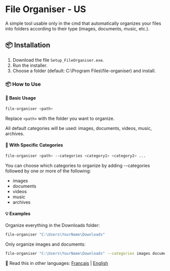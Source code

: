 # File Organiser - US

A simple tool usable only in the cmd that automatically organizes your files into folders according to their type (images, documents, music, etc.).

## 📦 Installation

1. Download the file `Setup_FileOrganiser.exe`.
2. Run the installer.
3. Choose a folder (default: C:\Program Files\file-organiser) and install.

### 📦 How to Use

#### 🔹 Basic Usage

```bash
file-organiser <path>
```

Replace `<path>` with the folder you want to organize.

All default categories will be used: images, documents, videos, music, archives.

#### 🔹 With Specific Categories
```bash
file-organiser <path> --categories <category1> <category2> ...
```
You can choose which categories to organize by adding --categories followed by one or more of the following:
- images
- documents
- videos
- music
- archives

#### 💡 Examples
Organize everything in the Downloads folder:
```bash
file-organiser "C:\Users\YourName\Downloads"
```

Only organize images and documents:
```bash
file-organiser "C:\Users\YourName\Downloads" --categories images documents
```

📘 Read this in other languages: [Français](README.fr.md) | [English](README.md)
